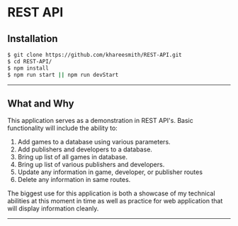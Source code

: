 # REST API

## Installation
```bash
$ git clone https://github.com/khareesmith/REST-API.git
$ cd REST-API/
$ npm install
$ npm run start || npm run devStart
```

---

## What and Why

This application serves as a demonstration in REST API's. Basic functionality will include the ability to:

 1. Add games to a database using various parameters.
 2. Add publishers and developers to a database.
 3. Bring up list of all games in database.
 4. Bring up list of various publishers and developers.
 5. Update any information in game, developer, or publisher routes
 6. Delete any information in same routes.


The biggest use for this application is both a showcase of my technical abilities at this moment in time as well as practice for web application that will display information cleanly.

---
